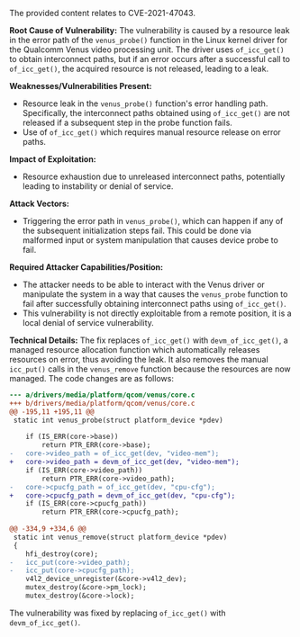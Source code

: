 The provided content relates to CVE-2021-47043.

**Root Cause of Vulnerability:**
The vulnerability is caused by a resource leak in the error path of the `venus_probe()` function in the Linux kernel driver for the Qualcomm Venus video processing unit. The driver uses `of_icc_get()` to obtain interconnect paths, but if an error occurs after a successful call to `of_icc_get()`, the acquired resource is not released, leading to a leak.

**Weaknesses/Vulnerabilities Present:**
- Resource leak in the `venus_probe()` function's error handling path. Specifically, the interconnect paths obtained using `of_icc_get()` are not released if a subsequent step in the probe function fails.
- Use of `of_icc_get()` which requires manual resource release on error paths.

**Impact of Exploitation:**
- Resource exhaustion due to unreleased interconnect paths, potentially leading to instability or denial of service.

**Attack Vectors:**
- Triggering the error path in `venus_probe()`, which can happen if any of the subsequent initialization steps fail. This could be done via malformed input or system manipulation that causes device probe to fail.

**Required Attacker Capabilities/Position:**
- The attacker needs to be able to interact with the Venus driver or manipulate the system in a way that causes the `venus_probe` function to fail after successfully obtaining interconnect paths using `of_icc_get()`.
- This vulnerability is not directly exploitable from a remote position, it is a local denial of service vulnerability.

**Technical Details:**
The fix replaces `of_icc_get()` with `devm_of_icc_get()`, a managed resource allocation function which automatically releases resources on error, thus avoiding the leak. It also removes the manual `icc_put()` calls in the `venus_remove` function because the resources are now managed.
The code changes are as follows:
```diff
--- a/drivers/media/platform/qcom/venus/core.c
+++ b/drivers/media/platform/qcom/venus/core.c
@@ -195,11 +195,11 @@
 static int venus_probe(struct platform_device *pdev)
 
 	if (IS_ERR(core->base))
 		return PTR_ERR(core->base);
-	core->video_path = of_icc_get(dev, "video-mem");
+	core->video_path = devm_of_icc_get(dev, "video-mem");
 	if (IS_ERR(core->video_path))
 		return PTR_ERR(core->video_path);
-	core->cpucfg_path = of_icc_get(dev, "cpu-cfg");
+	core->cpucfg_path = devm_of_icc_get(dev, "cpu-cfg");
 	if (IS_ERR(core->cpucfg_path))
 		return PTR_ERR(core->cpucfg_path);
 
@@ -334,9 +334,6 @@
 static int venus_remove(struct platform_device *pdev)
 {
 	hfi_destroy(core);
-	icc_put(core->video_path);
-	icc_put(core->cpucfg_path);
 	v4l2_device_unregister(&core->v4l2_dev);
 	mutex_destroy(&core->pm_lock);
 	mutex_destroy(&core->lock);
```
The vulnerability was fixed by replacing `of_icc_get()` with `devm_of_icc_get()`.